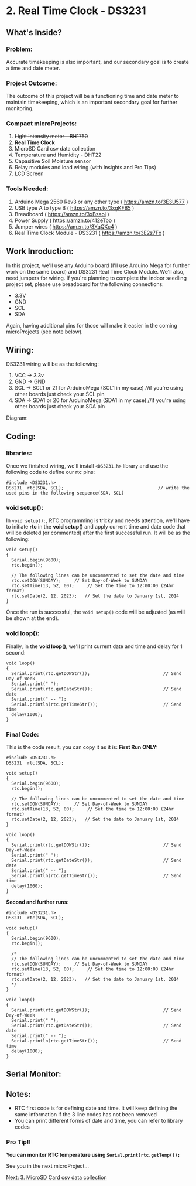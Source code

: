 # 2. Real Time Clock - DS3231 

## What's Inside?
### Problem: 
Accurate timekeeping is also important, and our secondary goal is to create a time and date meter.

### Project Outcome: 
The outcome of this project will be a functioning time and date meter to maintain timekeeping, which is an important secondary goal for further monitoring.

### Compact microProjects: 
1. ~~Light Intensity meter - BH1750~~
2. **Real Time Clock**
3. MicroSD Card csv data collection
4. Temperature and Humidity - DHT22
5. Capasitive Soil Moisture sensor
6. Relay modules and load wiring (with Insights and Pro Tips)
7. LCD Screen

### Tools Needed:
1.   Arduino Mega 2560 Rev3 or any other type ( https://amzn.to/3E3U577 )
2.   USB type A to type B ( https://amzn.to/3xgKFB5 )
3.   Breadboard ( https://amzn.to/3xBzaol )
4.   Power Supply ( https://amzn.to/412eTpo )
5.   Jumper wires ( https://amzn.to/3XqQXc4 )
7.   Real Time Clock Module - DS3231 ( https://amzn.to/3E2z7Fx )


## Work Inroduction:
In this project, we'll use any Arduino board (I'll use Arduino Mega for further work on the same board) and DS3231 Real Time Clock Module. We'll also, need jumpers for wiring. If you're planning to complete the indoor seedling project set, please use breadboard for the following connections:
- 3.3V
- GND
- SCL
- SDA

Again, having additional pins for those will make it easier in the coming microProjects (see note below).

## Wiring:
DS3231 wiring will be as the following: 
1. VCC  ->  3.3v
2. GND  ->  GND
3. SCL  ->  SCL1 or 21 for ArduinoMega (SCL1 in my case)  //if you're using other boards just check your SCL pin 
4. SDA  ->  SDA1 or 20 for ArduinoMega (SDA1 in my case)  //if you're using other boards just check your SDA pin

Diagram:

## Coding: 
### libraries:
Once we finished wiring, we'll install ```<DS3231.h>``` library and use the following code to define our rtc pins: 
```
#include <DS3231.h>
DS3231  rtc(SDA, SCL);                                    // write the used pins in the following sequence(SDA, SCL) 
```
### void setup():
In ```void setup():```, RTC programming is tricky and needs attention, we'll have to initiate **rtc** in the **void setup()** and apply current time and date code that will be deleted (or commented) after the first successful run. It will be as the following:  
```
void setup()
{
  Serial.begin(9600);
  rtc.begin();
   
  // The following lines can be uncommented to set the date and time
  rtc.setDOW(SUNDAY);     // Set Day-of-Week to SUNDAY
  rtc.setTime(13, 52, 00);     // Set the time to 12:00:00 (24hr format)
  rtc.setDate(2, 12, 2023);   // Set the date to January 1st, 2014
}
```

Once the run is successful, the ```void setup()``` code will be adjusted (as will be shown at the end). 

### void loop():
Finally, in the **void loop()**, we'll print current date and time and delay for 1 second: 
```
void loop() 
{    
  Serial.print(rtc.getDOWStr());                            // Send Day-of-Week
  Serial.print(" ");
  Serial.print(rtc.getDateStr());                           // Send date
  Serial.print(" -- ");
  Serial.println(rtc.getTimeStr());                         // Send time
  delay(1000);
}
```

### Final Code:
This is the code result, you can copy it as it is: 
**First Run ONLY:**

```
#include <DS3231.h>
DS3231  rtc(SDA, SCL);

void setup()
{
  Serial.begin(9600);
  rtc.begin();
   
  // The following lines can be uncommented to set the date and time
  rtc.setDOW(SUNDAY);     // Set Day-of-Week to SUNDAY
  rtc.setTime(13, 52, 00);     // Set the time to 12:00:00 (24hr format)
  rtc.setDate(2, 12, 2023);   // Set the date to January 1st, 2014
}

void loop() 
{    
  Serial.print(rtc.getDOWStr());                            // Send Day-of-Week
  Serial.print(" ");
  Serial.print(rtc.getDateStr());                           // Send date
  Serial.print(" -- ");
  Serial.println(rtc.getTimeStr());                         // Send time
  delay(1000);
}
```

**Second and further runs:**

```
#include <DS3231.h>
DS3231  rtc(SDA, SCL);

void setup()
{
  Serial.begin(9600);
  rtc.begin();

  /*
  // The following lines can be uncommented to set the date and time
  rtc.setDOW(SUNDAY);     // Set Day-of-Week to SUNDAY
  rtc.setTime(13, 52, 00);     // Set the time to 12:00:00 (24hr format)
  rtc.setDate(2, 12, 2023);   // Set the date to January 1st, 2014
  */
}

void loop() 
{    
  Serial.print(rtc.getDOWStr());                            // Send Day-of-Week
  Serial.print(" ");
  Serial.print(rtc.getDateStr());                           // Send date
  Serial.print(" -- ");
  Serial.println(rtc.getTimeStr());                         // Send time
  delay(1000);
}
```

## Serial Monitor: 





## Notes:
- RTC first code is for defining date and time. It will keep defining the same information if the 3 line codes has not been removed 
- You can print different forms of date and time, you can refer to library codes 


### Pro Tip!!
**You can monitor RTC temperature using   ```Serial.print(rtc.getTemp());```**



See you in the next microProject...


[Next: 3. MicroSD Card csv data collection](https://github.com/MustafaHelwa/hArduino/tree/main/Indoor_Home_Seedling_System/03_MicroSD_Card/)


